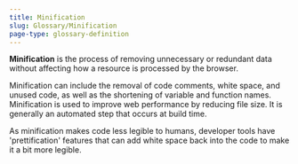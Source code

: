 ```yaml
---
title: Minification
slug: Glossary/Minification
page-type: glossary-definition
---
```


**Minification** is the process of removing unnecessary or redundant data without affecting how a resource is processed by the browser.

Minification can include the removal of code comments, white space, and unused code, as well as the shortening of variable and function names. Minification is used to improve web performance by reducing file size. It is generally an automated step that occurs at build time.

As minification makes code less legible to humans, developer tools have 'prettification' features that can add white space back into the code to make it a bit more legible.
